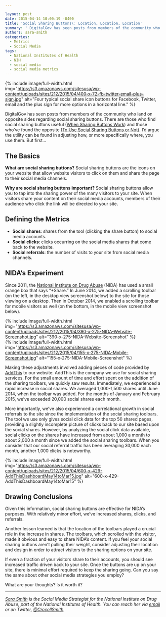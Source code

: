 ```yaml
---

layout: post
date: 2015-04-14 10:00:19 -0400
title: 'Social Sharing Buttons\: Location, Location, Location'
summary: ' DigitalGov has seen posts from members of the community who land on opposite sides regarding social sharing buttons. There are those who find social sharing buttons useful (When Sharing Buttons Work)'
authors: sara-smith
categories:
  - Metrics
  - Social Media
tags:
  - National Institutes of Health
  - NIH
  - social media
  - social media metrics
---
```



{% include image/full-width.html img="https://s3.amazonaws.com/sitesusa/wp-content/uploads/sites/212/2015/04/400-x-72-fb-twitter-email-plus-sign.jpg" alt="Four typical social share icon buttons for Facebook, Twitter, email and the plus sign for more options in a horizontal line." %}

DigitalGov has seen posts from members of the community who land on opposite sides regarding social sharing buttons. There are those who find social sharing buttons useful ([When Sharing Buttons Work](https://www.WHATEVER/2014/04/23/when-sharing-buttons-work/)) and those who’ve found the opposite ([To Use Social Sharing Buttons or Not](https://www.WHATEVER/2014/04/02/to-use-social-sharing-buttons-or-not/)). I’d argue the utility can be found in adjusting how, or more specifically where, you use them. But first…

## The Basics

**What are social sharing buttons?** Social sharing buttons are the icons on your website that allow website visitors to click on them and share the page to their social media channels.

**Why are social sharing buttons important?** Social sharing buttons allow you to tap into the sharing power of the many visitors to your site. When visitors share your content on their social media accounts, members of their audience who click the link will be directed to your site.

## Defining the Metrics

  * **Social shares**: shares from the tool (clicking the share button) to social media accounts.
  * **Social clicks**: clicks occurring on the social media shares that come back to the website.
  * **Social referrals**: the number of visits to your site from social media channels.

## NIDA’s Experiment

Since 2011, the [National Institute on Drug Abuse](http://www.drugabuse.gov/) (NIDA) has used a small orange box that says “+Share.” In June 2014, we added a scrolling toolbar (on the left, in the desktop view screenshot below) to the site for those viewing on a desktop. Then in October 2014, we enabled a scrolling toolbar for mobile visitors as well (on the bottom, in the mobile view screenshot below).


{% include image/full-width.html img="https://s3.amazonaws.com/sitesusa/wp-content/uploads/sites/212/2015/04/390-x-275-NIDA-Website-Screenshot.jpg" alt="390-x-275-NIDA-Website-Screenshot" %}   
{% include image/full-width.html img="https://s3.amazonaws.com/sitesusa/wp-content/uploads/sites/212/2015/04/155-x-275-NIDA-Mobile-Screenshot.jpg" alt="155-x-275-NIDA-Mobile-Screenshot" %}

Making these adjustments involved adding pieces of code provided by [AddThis](https://www.addthis.com/#gallery) to our website. AddThis is the company we use for social sharing services. For the small amount of time and effort spent on the addition of the sharing toolbars, we quickly saw results. Immediately, we experienced a rapid increase in social shares. We averaged 1,000-1,500 shares until June 2014, when the toolbar was added. For the months of January and February 2015, we’ve exceeded 20,000 social shares each month.

More importantly, we’ve also experienced a correlational growth in social referrals to the site since the implementation of the social sharing toolbars. The tool we use only gives social click data for the top 50 shared pages, providing a slightly incomplete picture of clicks back to our site based upon the social shares. However, by analyzing the social click data available, social clicks on the shares have increased from about 1,000 a month to about 2,000 a month since we added the social sharing toolbars. When you consider that our social referral traffic has been averaging 30,000 each month, another 1,000 clicks is noteworthy.


{% include image/full-width.html img="https://s3.amazonaws.com/sitesusa/wp-content/uploads/sites/212/2015/04/600-x-429-AddThisDashboardMay14toMar15.jpg" alt="600-x-429-AddThisDashboardMay14toMar15" %}

## Drawing Conclusions

Given this information, social sharing buttons are effective for NIDA’s purposes. With relatively minor effort, we’ve increased shares, clicks, and referrals.

Another lesson learned is that the location of the toolbars played a crucial role in the increase in shares. The toolbars, which scrolled with the visitor, made it obvious and easy to share NIDA’s content. If you feel your social sharing buttons aren’t pulling their weight, consider adjusting their location and design in order to attract visitors to the sharing options on your site.

If even a fraction of your visitors share to their accounts, you should see increased traffic driven back to your site. Once the buttons are up on your site, there is minimal effort required to keep the sharing going. Can you say the same about other social media strategies you employ?

What are your thoughts? Is it worth it?

* * *

_[Sara Smith](https://www.linkedin.com/in/saramariecrocoll) is the Social Media Strategist for the National Institute on Drug Abuse, part of the National Institutes of Health. You can reach her via [email](mailto:Sara.smith@nih.go) or on Twitter, [@CrocollSmith](https://twitter.com/CrocollSmith)._